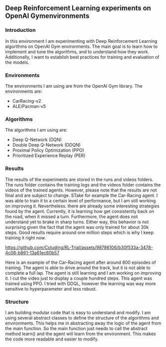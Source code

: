 ## Deep Reinforcement Learning experiments on OpenAI Gymenvironments

### Introduction
In this environment I am experimenting with Deep Reinforcement Learning algorithms on OpenAI Gym environments. The main goal is to learn how to implement and tune the algorithms, and to understand how they work. Additionally, I want to establish best practices for training and evaluation of the models.


### Environments
The environments I am using are from the OpenAI Gym library. The environments are:
- CarRacing-v2
- ALE/Pacman-v5


### Algorithms
The algorithms I am using are:
- Deep Q-Network (DQN)
- Double Deep Q-Network (DDQN)
- Proximal Policy Optimization (PPO)
- Prioritized Experience Replay (PER)


### Results
The results of the experiments are stored in the runs and videos folders. The runs folder contains the training logs and the videos folder contains the videos of the trained agents.
However, please note that the results are not final and are subject to change. STake for example the Car-Racing agent. I was able to train it to a certain level of performance, but I am still working on improving it. Nevertheless. there are already some interesting strategies found by the agent. Currently, it is learning how get consistently back on the road, when it missed a turn. Furthermore, the agent does not understand yet to brake in sharp turns. Either way, this behavior is not surprising given the fact that the agent was only trained for about 30k steps. Good results require around one million steps which is why I keep training it right now.

https://github.com/Coluding/RL-Trial/assets/98786106/b30f533a-3478-4c08-b861-13a61ec60b57



Here is an example of the Car-Racing agent after around 800 episodes of training. The agent is able to drive around the track, but it is not able to complete a full lap. The agent is still learning and I am working on improving it. I cut the video just to display a couple hundred steps. This agent was trained using PPO. I tried with DDQL, however the learning was way more sensitive to hyperparameter and less robust. 

### Structure
 I am building modular code that is easy to understand and modify. I am using several abstract classes to define the structure of the algorithms and environments. 
 This helps me in abstracting away the logic of the agent from the main function. So the main function just needs to call the abstract method learn()  and the agent will learn from the environment. This makes the code more readable and easier to modify.







